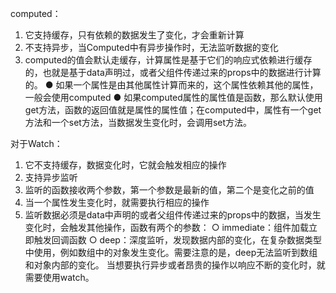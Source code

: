 computed：
1. 它支持缓存，只有依赖的数据发生了变化，才会重新计算
2. 不支持异步，当Computed中有异步操作时，无法监听数据的变化
3. computed的值会默认走缓存，计算属性是基于它们的响应式依赖进行缓存的，也就是基于data声明过，或者父组件传递过来的props中的数据进行计算的。
● 如果一个属性是由其他属性计算而来的，这个属性依赖其他的属性，一般会使用computed
● 如果computed属性的属性值是函数，那么默认使用get方法，函数的返回值就是属性的属性值；在computed中，属性有一个get方法和一个set方法，当数据发生变化时，会调用set方法。

对于Watch：
1. 它不支持缓存，数据变化时，它就会触发相应的操作
2. 支持异步监听
3. 监听的函数接收两个参数，第一个参数是最新的值，第二个是变化之前的值
4. 当一个属性发生变化时，就需要执行相应的操作
5. 监听数据必须是data中声明的或者父组件传递过来的props中的数据，当发生变化时，会触发其他操作，函数有两个的参数：
  ○ immediate：组件加载立即触发回调函数
  ○ deep：深度监听，发现数据内部的变化，在复杂数据类型中使用，例如数组中的对象发生变化。需要注意的是，deep无法监听到数组和对象内部的变化。
当想要执行异步或者昂贵的操作以响应不断的变化时，就需要使用watch。


